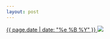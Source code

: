 ```yaml
---
layout: post
---
```


<p>
  <a href="/206">
    <time>{{ page.date | date: "%e %B %Y" }}</time>
    <img src="https://s3.amazonaws.com/life.aaronjgreenberg.com/206.jpg">
  </a>
  
</p>
